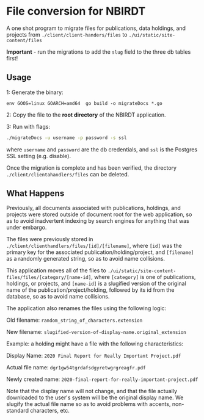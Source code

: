 # File conversion for NBIRDT

A one shot program to migrate files for publications, data holdings, and projects from 
`./client/client-handers/files` to `./ui/static/site-content/files`


**Important** - run the migrations to add the `slug` field to the three db tables first!


## Usage

1: Generate the binary:

~~~
env GOOS=linux GOARCH=amd64  go build -o migrateDocs *.go
~~~


2: Copy the file to the **root directory** of the NBIRDT application.

3: Run with flags:

~~~bash
./migrateDocs -u username -p password -s ssl
~~~

where `username` and `password` are the db credentials, and `ssl` is the Postgres SSL setting
(e.g. disable).

Once the migration is complete and has been verified, the directory `./client/clientahandlers/files` can
be deleted.

## What Happens

Previously, all documents associated with publications, holdings, and projects were stored outside of
document root for the web application, so as to avoid inadvertent indexing by search engines for anything
that was under embargo.

The files were previously stored in `./client/clienthandlers/files/[id]/[filename]`, where `[id]` was the primary key for
the associated publication/holding/project, and `[filename]` as a randomly generated string, so as to avoid
name collisions.

This application moves all of the files to `./ui/static/site-content-files/files/[category/[name-id]`, where
`[category]` is one of publications, holdings, or projects, and `[name-id]` is a slugified version of the 
original name of the publication/project/holding, followed by its id from the database, so as to avoid name
collisions.
 
The application also renames the files using the 
following logic:

Old filename: `random_string_of_characters.extension`

New filename: `slugified-version-of-display-name.original_extension`

Example: a holding might have a file with the following characteristics:

Display Name: `2020 Final Report for Really Important Project.pdf`

Actual file name: `dgr1gw54tgrdafsdgyretwgrgreagfr.pdf`

Newly created name: `2020-final-report-for-really-important-project.pdf`

Note that the display name will not change, and that the file actually downloaded to the user's system will be the
original display name. We slugify the actual file name so as to avoid problems with accents, non-standard characters, 
etc.